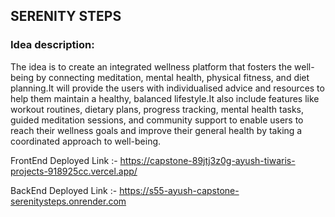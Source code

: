 ﻿## SERENITY STEPS 

### Idea description:
 The idea is to create an integrated wellness platform that fosters the well-being by connecting meditation, mental health, physical fitness, and diet planning.It will provide the users with individualised advice and resources to help them maintain a healthy, balanced lifestyle.It also include features like workout routines, dietary plans, progress tracking, mental health tasks, guided meditation sessions, and community support to enable users to reach their wellness goals and improve their general health by taking a coordinated approach to well-being.


FrontEnd Deployed Link :- https://capstone-89jtj3z0g-ayush-tiwaris-projects-918925cc.vercel.app/

BackEnd Deployed Link :- https://s55-ayush-capstone-serenitysteps.onrender.com
